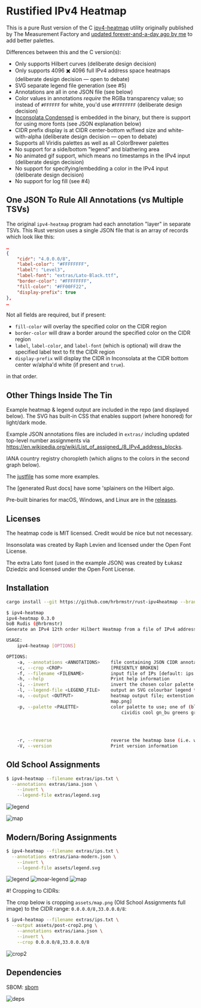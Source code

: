 # Rustified IPv4 Heatmap

This is a pure Rust version of the C [ipv4-heatmap][def] utility originally published by The Measurement Factory and [updated forever-and-a-day ago by me](https://github.com/hrbrmstr/ipv4-heatmap) to add better palettes.

Differences between this and the C version(s):

- Only supports Hilbert curves (deliberate design decision)
- Only supports 4096 ✖️ 4096 full IPv4 address space heatmaps (deliberate design decision — open to debate)
- SVG separate legend file generation (see #5)
- Annotations are all in one JSON file (see below)
- Color values in annotations _require_ the RGBa transparency value; so instead of `#FFFFFF` for white, you'd use `#FFFFFFFF` (deliberate design decision)
- [Inconsolata Condensed](https://fonts.google.com/specimen/Inconsolata) is embedded in the binary, but there is support for using more fonts (see JSON explanation below)
- CIDR prefix display is at CIDR center-bottom w/fixed size and white-with-alpha (deliberate design decision — open to debate)
- Supports all Viridis palettes as well as all ColorBrewer palettes
- No support for a side/bottom "legend" and blathering area
- No animated gif support, which means no timestamps in the IPv4 input (deliberate design decision)
- No support for specifying/embedding a color in the IPv4 input (deliberate design decision)
- No support for log fill (see #4)

## One JSON To Rule All Annotations (vs Multiple TSVs)

The original `ipv4-heatmap` program had each annotation "layer" in separate TSVs. This Rust version uses a single JSON file that is an array of records which look like this:

```json
…
{
    "cidr": "4.0.0.0/8",
    "label-color": "#FFFFFFFF",
    "label": "Level3",
    "label-font": "extras/Lato-Black.ttf",
    "border-color": "#FFFFFFFF",
    "fill-color": "#FF00FF22",
    "display-prefix": true
},
…
```

Not all fields are required, but if present:

- `fill-color` will overlay the specified color on the CIDR region
- `border-color` will draw a border around the specified color on the CIDR region
- `label`, `label-color`, and `label-font` (which is optional) will draw the specified label text to fit the CIDR region
- `display-prefix` will display the CIDR in Inconsolata at the CIDR bottom center w/alpha'd white (if present and `true`).

in that order.

## Other Things Inside The Tin

Example heatmap & legend output are included in the repo (and displayed below). The SVG has built-in CSS that enables support (where honored) for light/dark mode.

Example JSON annotations files are included in `extras/` including updated top-level number assignments via <https://en.wikipedia.org/wiki/List_of_assigned_/8_IPv4_address_blocks>.

IANA country registry choropleth (which aligns to the colors in the second graph below).

The [justfile](justfile) has some more examples.

The [generated Rust docs] have some 'splainers on the Hilbert algo.

Pre-built binaries for macOS, Windows, and Linux are in the [releases](https://github.com/hrbrmstr/rust-ipv4heatmap/releases).

## Licenses

The heatmap code is MIT licensed. Credit would be nice but not necessary.

Insonsolata was created by Raph Levien and licensed under the Open Font License.

The extra Lato font (used in the example JSON) was created by Łukasz Dziedzic and licensed under the Open Font License.

## Installation

```bash
cargo install --git https://github.com/hrbrmstr/rust-ipv4heatmap --branch batman
```

```bash
$ ipv4-heatmap
ipv4-heatmap 0.3.0
boB Rudis (@hrbrmstr)
Generate an IPv4 12th order Hilbert Heatmap from a file of IPv4 addresses.

USAGE:
    ipv4-heatmap [OPTIONS]

OPTIONS:
    -a, --annotations <ANNOTATIONS>    file containing JSON CIDR annotations
    -c, --crop <CROP>                  [PRESENTLY BROKEN]
    -f, --filename <FILENAME>          input file of IPs [default: ips.txt]
    -h, --help                         Print help information
    -i, --invert                       invert the chosen color palette
    -l, --legend-file <LEGEND_FILE>    output an SVG colourbar legend to this file
    -o, --output <OUTPUT>              heatmap output file; extenstion determines format [default:
                                       map.png]
    -p, --palette <PALETTE>            color palette to use; one of (blues br_bg bu_gn bu_pu
		                                   cividis cool gn_bu greens greys inferno magma or_rd 
																			 oranges pi_yg plasma pr_gn pu_bu pu_bu_gn pu_or pu_rd
																			 purples rainbow rd_bu rd_gy rd_pu rd_yl_bu rd_yl_gn 
																			 reds sinebow spectral turbo viridis warm yl_gn yl_gn_bu
																			 yl_or_br yl_or_rd) [default: cividis]
    -r, --reverse                      reverse the heatmap base (i.e. white background, black text)
    -V, --version                      Print version information
```

## Old School Assignments

```bash
$ ipv4-heatmap --filename extras/ips.txt \
  --annotations extras/iana.json \
	--invert \
	--legend-file extras/legend.svg
```

![legend](assets/legend.svg)

![map](assets/map.png)

## Modern/Boring Assignments

```bash
$ ipv4-heatmap --filename extras/ips.txt \
  --annotations extras/iana-modern.json \
	--invert \
	--legend-file assets/legend.svg
```

![legend](assets/legend.svg)
![moar-legend](assets/rir-map.svg)
![map](assets/modern.png)

#! Cropping to CIDRs:

The crop below is cropping `assets/map.png` (Old School Assignments full image) to the CIDR range: `0.0.0.0/8,33.0.0.0/8`:

```bash
$ ipv4-heatmap --filename extras/ips.txt \
  --output assets/post-crop2.png \
	--annotations extras/iana.json \
	--invert \
	--crop 0.0.0.0/8,33.0.0.0/8
```

![crop2](assets/crop2.png)

## Dependencies

SBOM: [sbom](bom.xml)

![deps](assets/graph.svg)

[def]: https://github.com/hrbrmstr/ipv4-heatmap